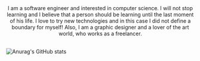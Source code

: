 <div align="center">
I am a software engineer and interested in computer science. I will not stop learning and I believe that a person should be learning until the last moment of his life. I love to try new technologies and in this case I did not define a boundary for myself! Also, I am a graphic designer and a lover of the art world, who works as a freelancer.
</div>
<br/>

![Anurag's GitHub stats](https://github-readme-stats.vercel.app/api?username=amirhalijani&show_icons=true&theme=radical)
